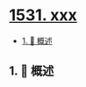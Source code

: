 # [1531. xxx](https://github.com/Tdahuyou/TNotes.leetcode/tree/main/notes/1531.%20xxx)

<!-- region:toc -->

- [1. 📝 概述](#1--概述)

<!-- endregion:toc -->

## 1. 📝 概述
